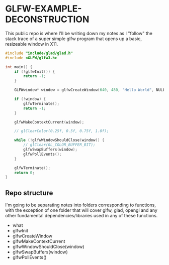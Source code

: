 # GLFW-EXAMPLE-DECONSTRUCTION

This public repo is where I'll be writing down my notes as I "follow" the stack trace of a super simple glfw program that opens up a basic, resizeable window in X11.

```C
#include "include/glad/glad.h"
#include <GLFW/glfw3.h>

int main() {
    if (!glfwInit()) {
        return -1;
    }

    GLFWwindow* window = glfwCreateWindow(640, 480, "Hello World", NULL, NULL);

    if (!window) {
        glfwTerminate();
        return -1;
    }

    glfwMakeContextCurrent(window);

    // glClearColor(0.25f, 0.5f, 0.75f, 1.0f);

    while (!glfwWindowShouldClose(window)) {
        // glClear(GL_COLOR_BUFFER_BIT);
        glfwSwapBuffers(window);
        glfwPollEvents();
    }

    glfwTerminate();
    return 0;
}
```

## Repo structure
I'm going to be separating notes into folders corresponding to functions, with the exception of one folder that will cover glfw, glad, opengl and any other fundamental dependencies/libraries used in any of these functions.

- what
- glfwInit
- glfwCreateWindow
- glfwMakeContextCurrent
- glfwWindowShouldClose(window)
- glfwSwapBuffers(window)
- glfwPollEvents()